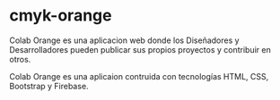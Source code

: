 # cmyk-orange

Colab Orange es una aplicacion web donde los Diseñadores y Desarrolladores pueden publicar sus propios proyectos y contribuir en otros.

Colab Orange es una aplicaion contruida con tecnologías HTML, CSS, Bootstrap y Firebase.
